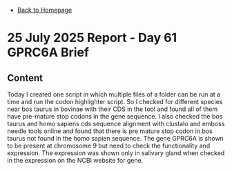 - [Back to Homepage](/README.md)

# 25 July 2025 Report - Day 61 GPRC6A Brief

## Content

Today I created one script in which multiple files of a folder can be run at a time and run the codon highlighter script. So I checked for different species near bos taurus in bovinae with their CDS in the tool and found all of them have pre-mature stop codons in the gene sequence. I also checked the bos taurus and homo sapiens cds sequence alignment with clustalo and emboss needle tools online and found that there is pre mature stop codon in bos taurus not found in the homo sapien sequence. The gene GPRC6A is shown to be present at chromosome 9 but need to check the functionality and expression. The expression was shown only in salivary gland when checked in the expression on the NCBI website for gene.